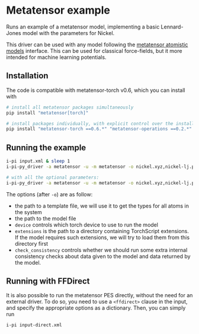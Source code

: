 # Metatensor example

Runs an example of a metatensor model, implementing a basic Lennard-Jones model
with the parameters for Nickel.

This driver can be used with any model following the [metatensor atomistic
models](https://lab-cosmo.github.io/metatensor/latest/atomistic/index.html)
interface. This can be used for classical force-fields, but it more intended for
machine learning potentials.

## Installation

The code is compatible with metatensor-torch v0.6, which you can install with

```bash
# install all metatensor packages simultaneously
pip install "metatensor[torch]"

# install packages individually, with explicit control over the installed versions
pip install "metatensor-torch ==0.6.*" "metatensor-operations ==0.2.*"
```

## Running the example

```bash
i-pi input.xml & sleep 1 
i-pi-py_driver -a metatensor -u -m metatensor -o nickel.xyz,nickel-lj.pt

# with all the optional parameters:
i-pi-py_driver -a metatensor -u -m metatensor -o nickel.xyz,nickel-lj.pt,device=cpu,extensions=some-extensions-dir/,check_consistency=True
```

The options (after `-o`) are as follow:

- the path to a template file, we will use it to get the types for all atoms in
  the system
- the path to the model file
- `device` controls which torch device to use to run the model
- `extensions` is the path to a directory containing TorchScript extensions. If
  the model requires such extensions, we will try to load them from this
  directory first
- `check_consistency` controls whether we should run some extra internal
  consistency checks about data given to the model and data returned by the
  model.

## Running with FFDirect 

It is also possible to run the metatensor PES directly, without the need for an external
driver. To do so, you need to use a `<ffdirect>` clause in the input, and specify
the appropriate options as a dictionary. Then, you can simply run

```bash
i-pi input-direct.xml
``` 
